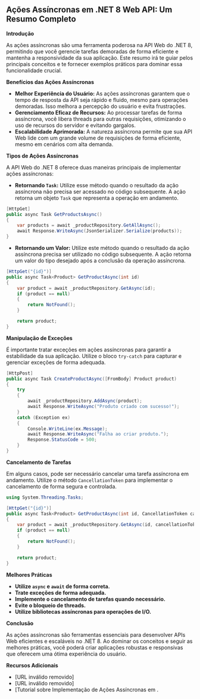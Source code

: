 ## Ações Assíncronas em .NET 8 Web API: Um Resumo Completo

**Introdução**

As ações assíncronas são uma ferramenta poderosa na API Web do .NET 8, permitindo que você gerencie tarefas demoradas de forma eficiente e mantenha a responsividade da sua aplicação. Este resumo irá te guiar pelos principais conceitos e te fornecer exemplos práticos para dominar essa funcionalidade crucial.

**Benefícios das Ações Assíncronas**

* **Melhor Experiência do Usuário:** As ações assíncronas garantem que o tempo de resposta da API seja rápido e fluido, mesmo para operações demoradas. Isso melhora a percepção do usuário e evita frustrações.
* **Gerenciamento Eficaz de Recursos:** Ao processar tarefas de forma assíncrona, você libera threads para outras requisições, otimizando o uso de recursos do servidor e evitando gargalos.
* **Escalabilidade Aprimorada:** A natureza assíncrona permite que sua API Web lide com um grande volume de requisições de forma eficiente, mesmo em cenários com alta demanda.

**Tipos de Ações Assíncronas**

A API Web do .NET 8 oferece duas maneiras principais de implementar ações assíncronas:

* **Retornando `Task`:** Utilize esse método quando o resultado da ação assíncrona não precisa ser acessado no código subsequente. A ação retorna um objeto `Task` que representa a operação em andamento.

```c#
[HttpGet]
public async Task GetProductsAsync()
{
    var products = await _productRepository.GetAllAsync();
    await Response.WriteAsync(JsonSerializer.Serialize(products));
}
```

* **Retornando um Valor:** Utilize este método quando o resultado da ação assíncrona precisa ser utilizado no código subsequente. A ação retorna um valor do tipo desejado após a conclusão da operação assíncrona.

```c#
[HttpGet("{id}")]
public async Task<Product> GetProductAsync(int id)
{
    var product = await _productRepository.GetAsync(id);
    if (product == null)
    {
        return NotFound();
    }

    return product;
}
```

**Manipulação de Exceções**

É importante tratar exceções em ações assíncronas para garantir a estabilidade da sua aplicação. Utilize o bloco `try-catch` para capturar e gerenciar exceções de forma adequada.

```c#
[HttpPost]
public async Task CreateProductAsync([FromBody] Product product)
{
    try
    {
        await _productRepository.AddAsync(product);
        await Response.WriteAsync("Produto criado com sucesso!");
    }
    catch (Exception ex)
    {
        Console.WriteLine(ex.Message);
        await Response.WriteAsync("Falha ao criar produto.");
        Response.StatusCode = 500;
    }
}
```

**Cancelamento de Tarefas**

Em alguns casos, pode ser necessário cancelar uma tarefa assíncrona em andamento. Utilize o método `CancellationToken` para implementar o cancelamento de forma segura e controlada.

```c#
using System.Threading.Tasks;

[HttpGet("{id}")]
public async Task<Product> GetProductAsync(int id, CancellationToken cancellationToken)
{
    var product = await _productRepository.GetAsync(id, cancellationToken);
    if (product == null)
    {
        return NotFound();
    }

    return product;
}
```

**Melhores Práticas**

* **Utilize `async` e `await` de forma correta.**
* **Trate exceções de forma adequada.**
* **Implemente o cancelamento de tarefas quando necessário.**
* **Evite o bloqueio de threads.**
* **Utilize bibliotecas assíncronas para operações de I/O.**

**Conclusão**

As ações assíncronas são ferramentas essenciais para desenvolver APIs Web eficientes e escaláveis no .NET 8. Ao dominar os conceitos e seguir as melhores práticas, você poderá criar aplicações robustas e responsivas que oferecem uma ótima experiência do usuário.

**Recursos Adicionais**

* [URL inválido removido]
* [URL inválido removido]
* [Tutorial sobre Implementação de Ações Assíncronas em .